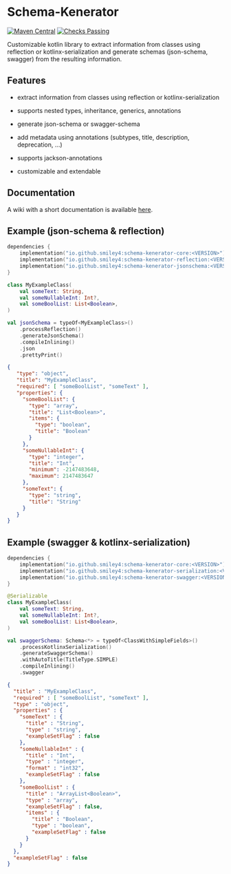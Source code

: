 # Schema-Kenerator

[![Maven Central](https://maven-badges.herokuapp.com/maven-central/io.github.smiley4/schema-kenerator-core/badge.svg)](https://maven-badges.herokuapp.com/maven-central/io.github.smiley4/schema-kenerator-core)
[![Checks Passing](https://github.com/SMILEY4/schema-kenerator/actions/workflows/checks.yml/badge.svg?branch=develop)](https://github.com/SMILEY4/schema-kenerator/actions/workflows/checks.yml)


Customizable kotlin library to extract information from classes using reflection or kotlinx-serialization and generate schemas (json-schema, swagger) from the resulting information.



## Features

- extract information from classes using reflection or kotlinx-serialization

- supports nested types, inheritance, generics, annotations 

- generate json-schema or swagger-schema

- add metadata using annotations (subtypes, title, description, deprecation, ...)

- supports jackson-annotations

- customizable and extendable



## Documentation

A wiki with a short documentation is available [here](https://github.com/SMILEY4/schema-kenerator/wiki).


## Example (json-schema & reflection)

```kotlin
dependencies {
    implementation("io.github.smiley4:schema-kenerator-core:<VERSION>")
    implementation("io.github.smiley4:schema-kenerator-reflection:<VERSION>")
    implementation("io.github.smiley4:schema-kenerator-jsonschema:<VERSION>")
}
```

```kotlin
class MyExampleClass(
    val someText: String,
    val someNullableInt: Int?,
    val someBoolList: List<Boolean>,
)
```

```kotlin
val jsonSchema = typeOf<MyExampleClass>()
    .processReflection()
    .generateJsonSchema()
    .compileInlining()
    .json
    .prettyPrint()
```

```json
{
   "type": "object",
   "title": "MyExampleClass",
   "required": [ "someBoolList", "someText" ],
   "properties": {
     "someBoolList": {
       "type": "array",
       "title": "List<Boolean>",
       "items": {
         "type": "boolean",
         "title": "Boolean"
       }
     },
     "someNullableInt": {
       "type": "integer",
       "title": "Int",
       "minimum": -2147483648,
       "maximum": 2147483647
     },
     "someText": {
       "type": "string",
       "title": "String"
     }
   }
}
```



## Example (swagger & kotlinx-serialization)

```kotlin
dependencies {
    implementation("io.github.smiley4:schema-kenerator-core:<VERSION>")
    implementation("io.github.smiley4:schema-kenerator-serialization:<VERSION>")
    implementation("io.github.smiley4:schema-kenerator-swagger:<VERSION>")
}
```

```kotlin
@Serializable
class MyExampleClass(
    val someText: String,
    val someNullableInt: Int?,
    val someBoolList: List<Boolean>,
)
```

```kotlin
val swaggerSchema: Schema<*> = typeOf<ClassWithSimpleFields>()
    .processKotlinxSerialization()
    .generateSwaggerSchema()
    .withAutoTitle(TitleType.SIMPLE)
    .compileInlining()
    .swagger
```

```json
{
  "title" : "MyExampleClass",
  "required" : [ "someBoolList", "someText" ],
  "type" : "object",
  "properties" : {
    "someText" : {
      "title" : "String",
      "type" : "string",
      "exampleSetFlag" : false
    },
    "someNullableInt" : {
      "title" : "Int",
      "type" : "integer",
      "format" : "int32",
      "exampleSetFlag" : false
    },
    "someBoolList" : {
      "title" : "ArrayList<Boolean>",
      "type" : "array",
      "exampleSetFlag" : false,
      "items" : {
        "title" : "Boolean",
        "type" : "boolean",
        "exampleSetFlag" : false
      }
    }
  },
  "exampleSetFlag" : false
}
```

